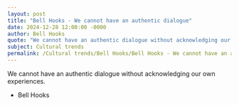 ```yaml
---
layout: post
title: "Bell Hooks - We cannot have an authentic dialogue"
date: 2024-12-28 12:00:00 -0000
author: Bell Hooks
quote: "We cannot have an authentic dialogue without acknowledging our own experiences."
subject: Cultural trends
permalink: /Cultural trends/Bell Hooks/Bell Hooks - We cannot have an authentic dialogue
---
```


We cannot have an authentic dialogue without acknowledging our own experiences.

- Bell Hooks

